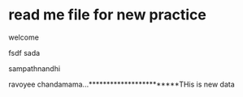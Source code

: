 # read me file for new practice

welcome

fsdf
sada

sampathnandhi

ravoyee chandamama...************************THis is new data
